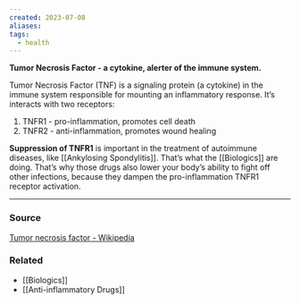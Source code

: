 ```yaml
---
created: 2023-07-08
aliases: 
tags:
  - health
---
```

**Tumor Necrosis Factor - a cytokine, alerter of the immune system.**

Tumor Necrosis Factor (TNF) is a signaling protein (a cytokine) in the immune system responsible for mounting an inflammatory response. It’s interacts with two receptors:

1. TNFR1 - pro-inflammation, promotes cell death
2. TNFR2 - anti-inflammation, promotes wound healing

**Suppression of TNFR1** is important in the treatment of autoimmune diseases, like [[Ankylosing Spondylitis]]. That’s what the [[Biologics]] are doing. That’s why those drugs also lower your body’s ability to fight off other infections, because they dampen the pro-inflammation TNFR1 receptor activation.

---

### Source

[Tumor necrosis factor - Wikipedia](https://en.wikipedia.org/wiki/Tumor_necrosis_factor)

### Related
- [[Biologics]] 
- [[Anti-inflammatory Drugs]]